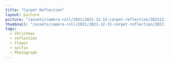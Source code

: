 ```yaml
---
title: "Carpet Reflection"
layout: picture
picture: "/assets/camera-roll/2021/2021-12-15-carpet-reflection/20211225_233747079_iOS.jpg"
thumbnail: "/assets/camera-roll/2021/2021-12-15-carpet-reflection/20211225_233747079_iOS-thumbnail.jpg"
tags:
  - Christmas
  - reflection
  - flower
  - selfie
  - Photograph
---
```

